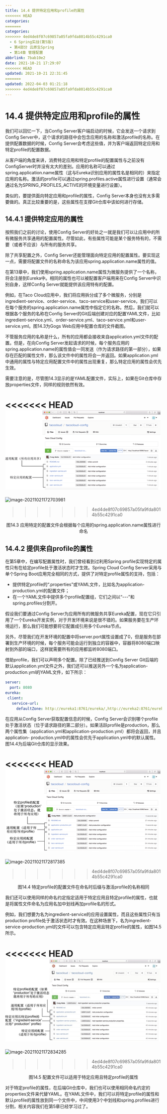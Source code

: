 ```yaml
---
title: 14.4 提供特定应用和profile的属性
<<<<<<< HEAD
categories:
=======
categories: 
>>>>>>> 4ed4de8f07c69857a05fa9fda8014b55c4291ca0
  - 6 Spring实战(第5版)
  - 第4部分 云原生Spring
  - 第14章 管理配置
abbrlink: 7bab10e2
date: 2021-10-21 17:29:07
<<<<<<< HEAD
updated: 2021-10-21 22:31:45
=======
updated: 2022-04-03 01:21:18
>>>>>>> 4ed4de8f07c69857a05fa9fda8014b55c4291ca0
---
```

# 14.4 提供特定应用和profile的属性
我们可以回忆一下，当Config Server客户端启动的时候，它会发送一个请求到Config Server中，这个请求的路径中会包含应用的名称和激活profile的名称。在提供配置数据的时候，Config Server会考虑这些值，并为客户端返回特定应用和特定profile的配置数据。

从客户端的角度来讲，消费特定应用和特定profile的配置属性与之前没有ConfigServer时并没有太大的差别。应用的名称可以通过spring.application.name属性（这与Eureka识别应用的属性名是相同的）来指定应用的名称。激活的profile可以通过spring.profiles.active属性进行设置（通常会通过名为SPRING_PROFILES_ACTIVE的环境变量进行设置）。

类似的，要提供面向特定应用和profile的属性，Config Server本身也没有太多需要做的。真正比较重要的是，这些属性在支撑Git仓库中该如何进行存储。

## 14.4.1 提供特定应用的属性
按照我们之前的讨论，使用Config Server的好处之一就是我们可以让应用中的所有微服务共享通用的配置属性。尽管如此，有些属性可能是某个服务特有的，不需要（或者不应该）与所有的服务共享。

除了共享配置之外，Config Server还能管理面向特定应用的配置属性。要实现这一点，需要将配置文件的名称命名为该应用spring.application.name属性的值。

在第13章中，我们使用spring.application.name属性为微服务提供了一个名称，将会注册到Eureka中。相同的属性也可以被配置客户端用来在Config Server中识别自身，这样Config Server就能提供该应用特有的配置。

例如，在Taco Cloud应用中，我们将应用拆分成了多个微服务，分别是ingredient-service、order-service、taco-service和user-service，我们可以在每个服务的spring.application.name属性中指定它的名称。然后，我们就可以根据各个服务的名称在Config Server的Git后端创建对应的配置YAML文件，比如ingredient-service.yml、order-service.yml、taco-service.yml和user-service.yml。图14.3为Gogs Web应用中配置仓库的文件截图。

不管服务应用的名称是什么，所有的应用都会接收来自application.yml文件的配置。但是，在向Config Server发起请求的时候，每个服务应用的spring.application.name的属性值会一同发送（作为请求路径的第一部分），如果存在匹配的属性文件，那么该文件中的属性将会一并返回。如果application.yml中通用的属性与特定应用配置文件中的属性出现重复，那么特定应用的属性会优先生效。

需要注意的是，尽管图14.3显示的是YAML配置文件，实际上，如果在Git仓库中存放properties文件，同样的规则依然有效。

<<<<<<< HEAD
![image-20211021172703981](https://raw.githubusercontent.com/lanlan2017/images/master/Blog/Sum/20211021172704.png)
=======
![image-20211021172703981](https://gitee.com/XiaoLan223/images/raw/master/Blog/Sum/20211021172704.png)
>>>>>>> 4ed4de8f07c69857a05fa9fda8014b55c4291ca0

<center>图14.3 应用特定的配置文件会根据每个应用的spring.application.name属性进行命名</center>

## 14.4.2 提供来自profile的属性
在第5章中，在编写配置属性时，我们曾经看到过利用Spring profile实现特定的属性只有在给定profile处于激活状态时才生效。Spring Cloud Config Server采用与单个Spring Boot应用完全相同的方式，提供了对特定profile属性的支持，包括：
- 提供特定profile的“.properties”或YAML文件，比如名为application-production.yml的配置文件；
- 在一个YAML文件中提供多个profile配置组，它们之间以“---”和spring.profiles分割开。

假设我们要通过Config Server为应用所有的微服务共享Eureka配置，现在它只引用了一个Eureka开发实例，对于开发环境来说是很不错的。如果服务要在生产环境运行，那么我们可能想要将它配置成引用多个Eureka节点。

另外，尽管我们在开发环境的配置中将server.port属性设置成了0，但是服务在部署到生产环境的时候，每个服务可能会运行到独立的容器中，容器将8080端口映射到外部的端口，这样就需要所有的应用都监听8080端口。

借助profile，我们可以声明多个配置。除了已经推送到Config Server Git后端的默认application.yml文件之外，我们还可以推送另外一个名为application-production.yml的YAML文件，如下所示：

```yml
server:
  port: 8080
eureka:
 client:
   service-url:
     defaultZone: http://eureka1:8761/eureka/,http://eureka2:8761/eureka/
```

在应用从Config Server获取配置信息的时候，Config Server会识别哪个profile处于激活状态（位于请求路径的第二部分）。如果活跃profile是production，那么两个属性集（application.yml和application-production.yml）都将会返回，并且application- production.yml中的属性会优先于application.yml中的默认属性。图14.4为后端Git仓库的显示效果。

<<<<<<< HEAD
![image-20211021172817385](https://raw.githubusercontent.com/lanlan2017/images/master/Blog/Sum/20211021172817.png)
=======
![image-20211021172817385](https://gitee.com/XiaoLan223/images/raw/master/Blog/Sum/20211021172817.png)
>>>>>>> 4ed4de8f07c69857a05fa9fda8014b55c4291ca0

<center>图14.4 特定profile的配置文件在命名时后缀与激活profile的名称相同</center>

我们还可以使用同样的命名约定指定适用于特定应用且特定profile的属性，也就是将属性文件命名为应用名加中划线再加profile名的形式。

例如，我们想要为名为ingredient-service的应用设置属性，而且这些属性只有当production profile处于激活状态时才有效。在这种场景下，名为ingredient-service-production.yml的文件可以包含特定应用且特定profile的属性，如图14.5所示。

<<<<<<< HEAD
![image-20211021172834285](https://raw.githubusercontent.com/lanlan2017/images/master/Blog/Sum/20211021172834.png)
=======
![image-20211021172834285](https://gitee.com/XiaoLan223/images/raw/master/Blog/Sum/20211021172834.png)
>>>>>>> 4ed4de8f07c69857a05fa9fda8014b55c4291ca0

<center>图14.5 配置文件可以适用于特定应用且特定profile的属性</center>

对于特定profile的属性，在后端Git仓库中，我们也可以使用相同命名约定的properties文件来代替YAML。在YAML文件中，我们可以将特定profile的属性和默认profile的属性放到同一个文件中，中间使用3个中划线和spring.profiles进行分割，相关内容我们在第5章已经学习过了。

